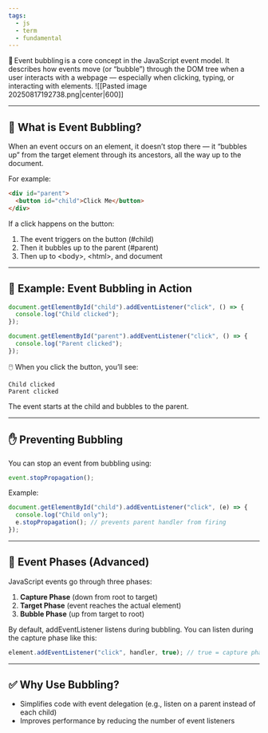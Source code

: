 ```yaml
---
tags:
  - js
  - term
  - fundamental
---
```


🧠 Event bubbling is a core concept in the JavaScript event model. It describes how events move (or “bubble”) through the DOM tree when a user interacts with a webpage — especially when clicking, typing, or interacting with elements.
![[Pasted image 20250817192738.png|center|600]]

---

## **🧱 What is Event Bubbling?**

When an event occurs on an element, it doesn’t stop there — it “bubbles up” from the target element through its ancestors, all the way up to the document.

For example:

```html
<div id="parent">
  <button id="child">Click Me</button>
</div>
```

If a click happens on the button:

1. The event triggers on the button (#child)
2. Then it bubbles up to the parent (#parent)
3. Then up to \<body>, \<html>, and document

---

## **📌 Example: Event Bubbling in Action**

```js
document.getElementById("child").addEventListener("click", () => {
  console.log("Child clicked");
});

document.getElementById("parent").addEventListener("click", () => {
  console.log("Parent clicked");
});
```

🖱️ When you click the button, you’ll see:

```
Child clicked
Parent clicked
```

The event starts at the child and bubbles to the parent.

---

## **✋ Preventing Bubbling**

You can stop an event from bubbling using:

```js
event.stopPropagation();
```

Example:

```js
document.getElementById("child").addEventListener("click", (e) => {
  console.log("Child only");
  e.stopPropagation(); // prevents parent handler from firing
});
```

---

## **🔁 Event Phases (Advanced)**

JavaScript events go through three phases:

1. **Capture Phase** (down from root to target)
2. **Target Phase** (event reaches the actual element)
3. **Bubble Phase** (up from target to root)

By default, addEventListener listens during bubbling. You can listen during the capture phase like this:

```js
element.addEventListener("click", handler, true); // true = capture phase
```

---

## **✅ Why Use Bubbling?**

- Simplifies code with event delegation (e.g., listen on a parent instead of each child)
- Improves performance by reducing the number of event listeners
